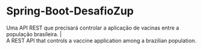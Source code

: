 # Spring-Boot-DesafioZup
Uma API REST que precisará controlar a aplicação de vacinas entre a população brasileira.  |  
 A REST API that controls a vaccine application among a brazilian population.
